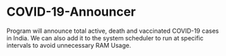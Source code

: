 # COVID-19-Announcer
Program will announce total active, death and vaccinated COVID-19 cases in India.
We can also add it to the system scheduler to run at specific intervals to avoid unnecessary RAM Usage.
